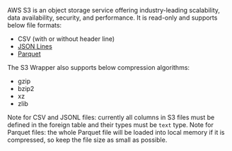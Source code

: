 AWS S3 is an object storage service offering industry-leading scalability, data availability, security, and performance. It is read-only and supports below file formats:

- CSV (with or without header line)
- [JSON Lines](https://jsonlines.org/)
- [Parquet](https://parquet.apache.org/)

The S3 Wrapper also supports below compression algorithms:

- gzip
- bzip2
- xz
- zlib

Note for CSV and JSONL files: currently all columns in S3 files must be defined in the foreign table and their types must be `text` type.
Note for Parquet files: the whole Parquet file will be loaded into local memory if it is compressed, so keep the file size as small as possible.
